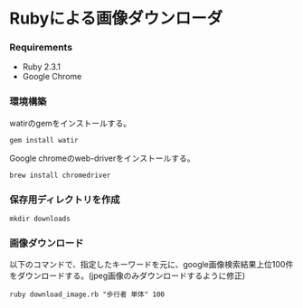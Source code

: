 # Rubyによる画像ダウンローダ

### Requirements
- Ruby 2.3.1
- Google Chrome


### 環境構築
watirのgemをインストールする。

```
gem install watir
```

Google chromeのweb-driverをインストールする。

```
brew install chromedriver
```

### 保存用ディレクトリを作成
```
mkdir downloads
```

### 画像ダウンロード
以下のコマンドで、指定したキーワードを元に、google画像検索結果上位100件をダウンロードする。(jpeg画像のみダウンロードするように修正)

```
ruby download_image.rb "歩行者 単体" 100
```